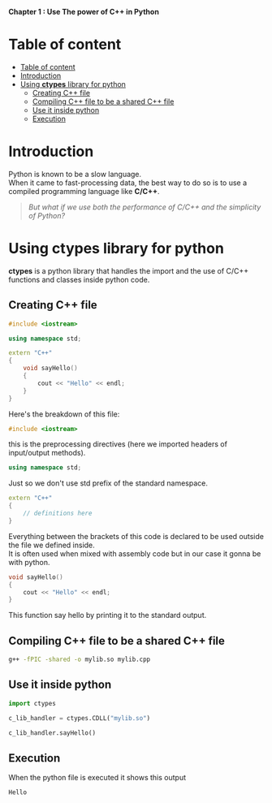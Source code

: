 **Chapter 1 : Use The power of C++ in Python**

# Table of content

- [Table of content](#table-of-content)
- [Introduction](#introduction)
- [Using __ctypes__ library for python](#using-ctypes-library-for-python)
  - [Creating C++ file](#creating-c-file)
  - [Compiling C++ file to be a shared C++ file](#compiling-c-file-to-be-a-shared-c-file)
  - [Use it inside python](#use-it-inside-python)
  - [Execution](#execution)

# Introduction

Python is known to be a slow language.  
When it came to fast-processing data, the best way to do so is to use a compiled programming language like **C/C++**.  
>_But what if we use  both the performance of C/C++ and the simplicity of Python?_

# Using __ctypes__ library for python 

__ctypes__ is a python library that handles the import and the use of C/C++ functions and classes inside python code.

## Creating C++ file

```cpp
#include <iostream>

using namespace std;

extern "C++"
{
    void sayHello()
    {
        cout << "Hello" << endl;
    }
}
```

Here's the breakdown of this file:

```cpp
#include <iostream>
```

this is the preprocessing directives (here we imported headers of input/output methods).

```cpp
using namespace std;
```

Just so we don't use std prefix of the standard namespace.

```cpp
extern "C++"
{
    // definitions here
}
```

Everything between the brackets of this code is declared to be used outside the file we defined inside.  
It is often used when mixed with assembly code but in our case it gonna be with python.

```cpp
void sayHello()
{
    cout << "Hello" << endl;
}
```

This function say hello by printing it to the standard output.

## Compiling C++ file to be a shared C++ file

```bash
g++ -fPIC -shared -o mylib.so mylib.cpp
```

## Use it inside python

```python
import ctypes

c_lib_handler = ctypes.CDLL("mylib.so")

c_lib_handler.sayHello()
```

## Execution

When the python file is executed it shows this output

```
Hello
```